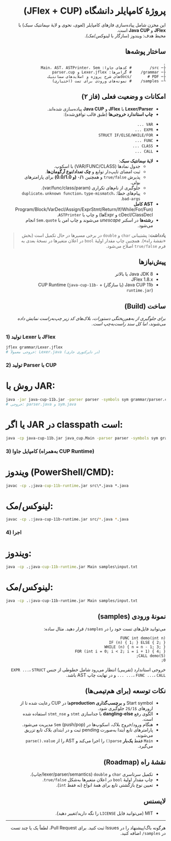 <div dir="rtl" lang="fa">

# پروژهٔ کامپایلر دانشگاه (JFlex + CUP)

این مخزن شامل پیاده‌سازی فازهای کامپایلر (لغوی، نحوی و لایهٔ سِمانتیک سبک) با <strong>JFlex</strong> و <strong>Java CUP</strong> است.  
محیط هدف: ویندوز (سازگار با لینوکس/مک).

## ساختار پوشه‌ها
```
.
├─ src/        # کدهای جاوا: Main، AST، ASTPrinter، Sem
├─ grammar/    # گرامرها: Lexer.jflex و parser.cup
├─ docs/       # PDFهای شرح پروژه و اسلایدهای سمانتیک
└─ samples/    # نمونه‌های ورودی برای تست (اختیاری)
```

## امکانات و وضعیت فعلی (فاز ۲)
<ul dir="rtl">
  <li><strong>Lexer/Parser</strong> با <strong>JFlex</strong> و <strong>Java CUP</strong> پیاده‌سازی شده‌اند.</li>
  <li><strong>چاپ استاندارد خروجی‌ها</strong> (طبق قالب توافق‌شده):</li>
</ul>
<ul dir="rtl">
  <li><code>VAR ...</code></li>
  <li><code>EXPR ...</code></li>
  <li><code>STRUCT IF/ELSE/WHILE/FOR</code></li>
  <li><code>FUNC ...</code></li>
  <li><code>CLASS ...</code></li>
  <li><code>CALL ...</code></li>
</ul>
<ul dir="rtl">
  <li><strong>لایهٔ سِمانتیک سبک</strong>:
    <ul dir="rtl">
      <li>جدول نمادها (VAR/FUNC/CLASS) با اسکوپ.</li>
      <li>ثبت امضای تایپ‌دار توابع و <strong>چک تعداد/نوع آرگومان‌ها</strong>.</li>
      <li>پذیرش <code>true/false</code> و همچنین <strong>۰/۱ (و 0.0/1.0)</strong> برای پارامترهای بولی.</li>
      <li>جلوگیری از نام‌های تکراری (var/func/class/param).</li>
      <li>پیام‌های خطا: <code>duplicate</code>، <code>unknown function</code>، <code>type-mismatch</code>، <code>bad-args</code>.</li>
    </ul>
  </li>
  <li><strong>AST کامل</strong> (Program/Block/VarDecl/Assign/ExprStmt/Return/If/While/For/FuncDecl/ClassDecl و Exprها) و چاپ با <code>ASTPrinter</code>.</li>
  <li><strong>رشته‌ها</strong> در اسکنر <em>unescape</em> می‌شوند و چاپ امن با <code>Sem.quote</code> انجام می‌شود.</li>
</ul>

<blockquote>
<p><strong>یادداشت:</strong> پشتیبانی <code>char</code> و <code>double</code> در برخی مسیرها در حال تکمیل است (بخش «نقشهٔ راه»). همچنین چاپ مقدار اولیهٔ <code>bool</code> در اعلان متغیرها در نسخهٔ بعدی به فرم <code>true/false</code> اصلاح می‌شود.</p>
</blockquote>

## پیش‌نیازها
<ul dir="rtl">
  <li>Java JDK 8 یا بالاتر</li>
  <li>JFlex 1.8.x</li>
  <li>Java CUP 11b (یا سازگار) + CUP Runtime (<code>java-cup-11b-runtime.jar</code>)</li>
</ul>

## ساخت (Build)
<em>برای جلوگیری از به‌هم‌ریختگی دستورات، بلاک‌های کد زیر چپ‌به‌راست نمایش داده می‌شوند، اما کل سند راست‌به‌چپ است.</em>

<div dir="ltr">

### 1) تولید Lexer با JFlex
```bash
jflex grammar/Lexer.jflex
# خروجی معمولاً: Lexer.java (در دایرکتوری جاری)
```

### 2) تولید Parser با CUP
# روش با JAR:
```bash
java -jar java-cup-11b.jar -parser parser -symbols sym grammar/parser.cup
# خروجی: parser.java و sym.java
```
# یا اگر JAR در classpath است:
```bash
java -cp java-cup-11b.jar java_cup.Main -parser parser -symbols sym grammar/parser.cup
```

### 3) کامپایل جاوا (به‌همراه CUP Runtime)
# ویندوز (PowerShell/CMD):
```bat
javac -cp .;java-cup-11b-runtime.jar src\*.java *.java
```
# لینوکس/مک:
```bash
javac -cp .:java-cup-11b-runtime.jar src/*.java *.java
```

### 4) اجرا
# ویندوز:
```bat
java -cp .;java-cup-11b-runtime.jar Main samples\input.txt
```
# لینوکس/مک:
```bash
java -cp .:java-cup-11b-runtime.jar Main samples/input.txt
```

</div>

## نمونهٔ ورودی (samples)
<p>می‌توانید فایل‌های تست خود را در <code>samples/</code> قرار دهید. مثال ساده:</p>

```
FUNC int demo(int n)
IF (n) { 1; } ELSE { 2; }
WHILE (n) { n = n - 1; 3; }
FOR (int i = 0; i < 2; i = i + 1) { 4; }
CALL demo(5);
0;
```

<p>خروجی استاندارد (تقریبی) انتظار می‌رود شامل خطوطی از جنس <code>EXPR ...</code>، <code>STRUCT ...</code>، <code>FUNC ...</code>، <code>CALL ...</code> و در نهایت چاپ AST باشد.</p>

## نکات توسعه (برای هم‌تیمی‌ها)
<ul dir="rtl">
  <li>Start symbol و <strong>برچسب‌گذاری production</strong>‌ها در CUP رعایت شده تا از ارورهای <code>$1/$2</code> جلوگیری شود.</li>
  <li>الگوی رفع <strong>dangling-else</strong> با جداسازی <code>stmt</code> و <code>stmt_nse</code> استفاده شده است.</li>
  <li>هنگام ورود/خروج بلاک، اسکوپ‌ها در <code>Sem</code> (push/pop) مدیریت می‌شود.</li>
  <li>پارامترهای تابع ابتدا به‌صورت pending ثبت و در ابتدای بلاک تابع تزریق می‌شوند.</li>
  <li><code>Main</code> فقط <strong>یک‌بار</strong> <code>parse()</code> را اجرا می‌کند و AST را از <code>parse().value</code> می‌گیرد.</li>
</ul>

## نقشهٔ راه (Roadmap)
<ul dir="rtl">
  <li>تکمیل سرتاسری <code>char</code> و <code>double</code> (lexer/parser/semantics/چاپ).</li>
  <li>چاپ مقدار اولیهٔ <code>bool</code> در اعلان متغیرها به‌شکل <code>true/false</code>.</li>
  <li>تعیین نوع بازگشتی تابع برای همهٔ انواع (نه فقط <code>int</code>).</li>
</ul>

## لایسنس
<ul dir="rtl">
  <li>MIT (می‌توانید فایل <code>LICENSE</code> را نگه دارید/تغییر دهید).</li>
</ul>

<hr/>

<p>هرگونه باگ/پیشنهاد را در Issues ثبت کنید. برای Pull Request، لطفاً یک یا چند تست در <code>samples/</code> اضافه کنید.</p>

</div>
